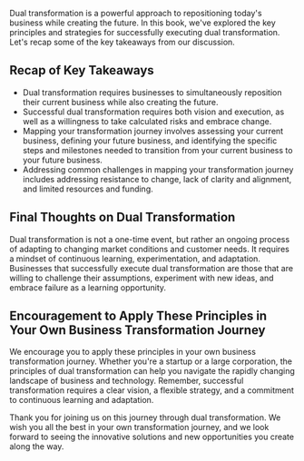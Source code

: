 
Dual transformation is a powerful approach to repositioning today's business while creating the future. In this book, we've explored the key principles and strategies for successfully executing dual transformation. Let's recap some of the key takeaways from our discussion.

Recap of Key Takeaways
----------------------

* Dual transformation requires businesses to simultaneously reposition their current business while also creating the future.
* Successful dual transformation requires both vision and execution, as well as a willingness to take calculated risks and embrace change.
* Mapping your transformation journey involves assessing your current business, defining your future business, and identifying the specific steps and milestones needed to transition from your current business to your future business.
* Addressing common challenges in mapping your transformation journey includes addressing resistance to change, lack of clarity and alignment, and limited resources and funding.

Final Thoughts on Dual Transformation
-------------------------------------

Dual transformation is not a one-time event, but rather an ongoing process of adapting to changing market conditions and customer needs. It requires a mindset of continuous learning, experimentation, and adaptation. Businesses that successfully execute dual transformation are those that are willing to challenge their assumptions, experiment with new ideas, and embrace failure as a learning opportunity.

Encouragement to Apply These Principles in Your Own Business Transformation Journey
-----------------------------------------------------------------------------------

We encourage you to apply these principles in your own business transformation journey. Whether you're a startup or a large corporation, the principles of dual transformation can help you navigate the rapidly changing landscape of business and technology. Remember, successful transformation requires a clear vision, a flexible strategy, and a commitment to continuous learning and adaptation.

Thank you for joining us on this journey through dual transformation. We wish you all the best in your own transformation journey, and we look forward to seeing the innovative solutions and new opportunities you create along the way.